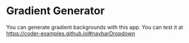 # Gradient Generator

You can generate gradient backgrounds with this app.
You can test it at <https://coder-examples.github.iol#navbarDropdown>
